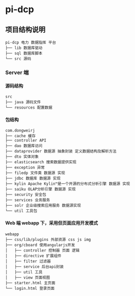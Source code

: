 # pi-dcp

## 项目结构说明
```
pi-dcp 电力 数据指挥 平台
├── lib 数据库驱动
├── sql 数据库脚本
└── src 源码
```

### Server 端     
#### 源码结构

```
src
├── java 源码文件
└── resources 配置数据
```
        
#### 包结构
```
com.dongweirj
├── cache 缓存
├── controller API
├── dao 数据库访问
├── dataprovider 数据源 抽象封装 定义数据结构及解析方法
├── dto 实体对象
├── elasticsearch 搜索数据提供实现
├── exception 异常
├── filedp 文件类 数据源 实现
├── jdbc 数据库 数据源 实现
├── kylin Apache Kylin™是一个开源的分布式分析引擎 数据源 实现
├── saiku OLAP分析引擎 数据源 实现
├── security 安全包
├── services 业务服务
├── solr 企业级搜索应用服务 数据源实现
└── util 工具包
```
    
#### Web 端 webapp 下，采用但页面应用开发模式
```
webapp
├── css/lib/plugins 外部资源 css js img
├── org/cboard 使用angularjs开发
│   ├── controller 控制器 页面 逻辑
│   ├── directive 扩展组件
│   ├── filter 过滤器
│   ├── service 后台api封装
│   ├── util 工具
│   ├── view 页面视图
├── starter.html 主页面
└── login.html 登录页面
```